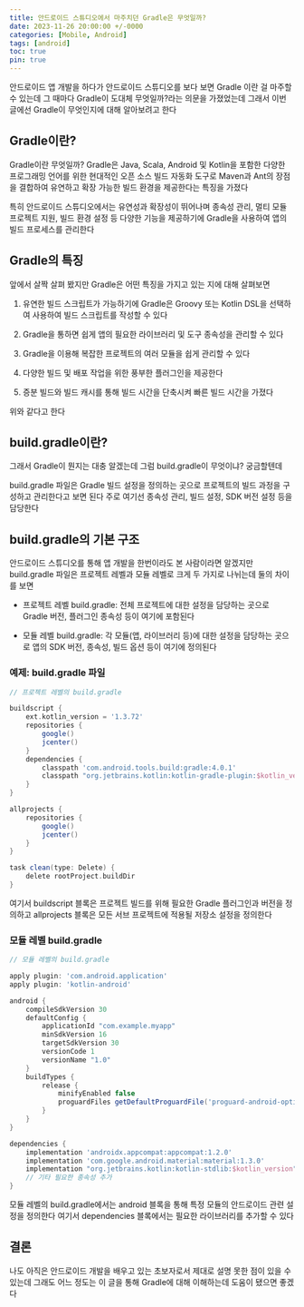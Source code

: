 ```yaml
---
title: 안드로이드 스튜디오에서 마주치던 Gradle은 무엇일까?
date: 2023-11-26 20:00:00 +/-0000
categories: [Mobile, Android]
tags: [android]
toc: true
pin: true
---
```


안드로이드 앱 개발을 하다가 안드로이드 스튜디오를 보다 보면 Gradle 이란 걸 마주할 수 있는데 그 때마다 Gradle이 도대체 무엇일까?라는 의문을 가졌었는데 그래서 이번 글에선 Gradle이 무엇인지에 대해 알아보려고 한다

## Gradle이란?

Gradle이란 무엇일까? Gradle은 Java, Scala, Android 및 Kotlin을 포함한 다양한 프로그래밍 언어를 위한 현대적인 오픈 소스 빌드 자동화 도구로 Maven과 Ant의 장점을 결합하여 유연하고 확장 가능한 빌드 환경을 제공한다는 특징을 가졌다

특히 안드로이드 스튜디오에서는 유연성과 확장성이 뛰어나며 종속성 관리, 멀티 모듈 프로젝트 지원, 빌드 환경 설정 등 다양한 기능을 제공하기에 Gradle을 사용하여 앱의 빌드 프로세스를 관리한다

## Gradle의 특징

앞에서 살짝 살펴 봤지만 Gradle은 어떤 특징을 가지고 있는 지에 대해 살펴보면

1. 유연한 빌드 스크립트가 가능하기에 Gradle은 Groovy 또는 Kotlin DSL을 선택하여 사용하여 빌드 스크립트를 작성할 수 있다

2. Gradle을 통하면 쉽게 앱의 필요한 라이브러리 및 도구 종속성을 관리할 수 있다

3. Gradle을 이용해 복잡한 프로젝트의 여러 모듈을 쉽게 관리할 수 있다

4. 다양한 빌드 및 배포 작업을 위한 풍부한 플러그인을 제공한다

5. 증분 빌드와 빌드 캐시를 통해 빌드 시간을 단축시켜 빠른 빌드 시간을 가졌다

위와 같다고 한다

## build.gradle이란?

그래서 Gradle이 뭔지는 대충 알겠는데 그럼 build.gradle이 무엇이냐? 궁금할텐데

build.gradle 파일은 Gradle 빌드 설정을 정의하는 곳으로 프로젝트의 빌드 과정을 구성하고 관리한다고 보면 된다 주로 여기선 종속성 관리, 빌드 설정, SDK 버전 설정 등을 담당한다

## build.gradle의 기본 구조

안드로이드 스튜디오를 통해 앱 개발을 한번이라도 본 사람이라면 알겠지만 build.gradle 파일은 프로젝트 레벨과 모듈 레벨로 크게 두 가지로 나뉘는데 둘의 차이를 보면

* 프로젝트 레벨 build.gradle: 전체 프로젝트에 대한 설정을 담당하는 곳으로 Gradle 버전, 플러그인 종속성 등이 여기에 포함된다

* 모듈 레벨 build.gradle: 각 모듈(앱, 라이브러리 등)에 대한 설정을 담당하는 곳으로 앱의 SDK 버전, 종속성, 빌드 옵션 등이 여기에 정의된다

### 예제: build.gradle 파일

~~~groovy
// 프로젝트 레벨의 build.gradle

buildscript {
    ext.kotlin_version = '1.3.72'
    repositories {
        google()
        jcenter()
    }
    dependencies {
        classpath 'com.android.tools.build:gradle:4.0.1'
        classpath "org.jetbrains.kotlin:kotlin-gradle-plugin:$kotlin_version"
    }
}

allprojects {
    repositories {
        google()
        jcenter()
    }
}

task clean(type: Delete) {
    delete rootProject.buildDir
}
~~~

여기서 buildscript 블록은 프로젝트 빌드를 위해 필요한 Gradle 플러그인과 버전을 정의하고 allprojects 블록은 모든 서브 프로젝트에 적용될 저장소 설정을 정의한다

### 모듈 레벨 build.gradle
~~~groovy
// 모듈 레벨의 build.gradle

apply plugin: 'com.android.application'
apply plugin: 'kotlin-android'

android {
    compileSdkVersion 30
    defaultConfig {
        applicationId "com.example.myapp"
        minSdkVersion 16
        targetSdkVersion 30
        versionCode 1
        versionName "1.0"
    }
    buildTypes {
        release {
            minifyEnabled false
            proguardFiles getDefaultProguardFile('proguard-android-optimize.txt'), 'proguard-rules.pro'
        }
    }
}

dependencies {
    implementation 'androidx.appcompat:appcompat:1.2.0'
    implementation 'com.google.android.material:material:1.3.0'
    implementation "org.jetbrains.kotlin:kotlin-stdlib:$kotlin_version"
    // 기타 필요한 종속성 추가
}
~~~

모듈 레벨의 build.gradle에서는 android 블록을 통해 특정 모듈의 안드로이드 관련 설정을 정의한다 여기서 dependencies 블록에서는 필요한 라이브러리를 추가할 수 있다

## 결론

나도 아직은 안드로이드 개발을 배우고 있는 초보자로서 제대로 설명 못한 점이 있을 수 있는데 그래도 어느 정도는 이 글을 통해 Gradle에 대해 이해하는데 도움이 됐으면 좋겠다